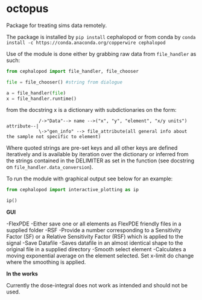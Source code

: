 # octopus
Package for treating sims data remotely. 


The package is installed by `pip install` cephalopod or from conda by `conda install -c https://conda.anaconda.org/copperwire cephalopod`

Use of the module is done either by grabbing raw data from `file_handler` as such:

```python
from cephalopod import file_handler, file_chooser

file = file_chooser() #string from dialogue

a = file_handler(file)
x = file_handler.runtime() 
```

from the docstring x is a dictionary  with subdictionaries on the form:
```                                
            /->"Data"--> name -->("x", "y", "element", "x/y units")
attribute--|
		    \->"gen_info" --> file_attribute(all general info about the sample not specific to element) 
```
Where quoted strings are pre-set keys and all other keys are defined iteratively and is available by iteration over the dictionary or inferred from the strings contained in the DELIMITER as set in the function (see docstring on `file_handler.data_conversion`). 

To run the module with graphical output see below for an example:

```python
from cephalopod import interactive_plotting as ip

ip()
```

**GUI**

-FlexPDE
  -Either save one or all elements as FlexPDE friendly files in a supplied folder
-RSF
  -Provide a number corresponding to a Sensitivity Factor  (SF) or a Relative Sensitivity Factor (RSF) which is applied to the signal
-Save Datafile
  -Saves datafile in an almost identical shape to the original file in a supplied directory
-Smooth select element
  -Calculates a  moving exponential average on the element selected. Set x-limit do change where the smoothing is applied.


**In the works**

Currently the dose-integral does not work as intended and should not be used.
